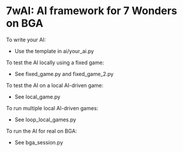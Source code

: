 # 7wAI: AI framework for 7 Wonders on BGA
 
To write your AI:
- Use the template in ai/your_ai.py

To test the AI locally using a fixed game:
- See fixed_game.py and fixed_game_2.py

To test the AI on a local AI-driven game:
- See local_game.py

To run multiple local AI-driven games:
- See loop_local_games.py

To run the AI for real on BGA:
- See bga_session.py